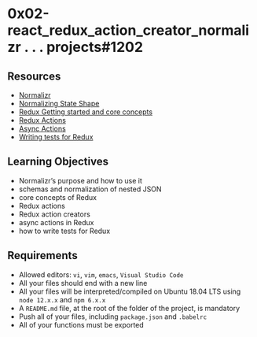 # 0x02-react_redux_action_creator_normalizr . . . projects#1202

## Resources
- [Normalizr](https://intranet.hbtn.io/rltoken/HEiu1JPuw21ixihW2C7png)
- [Normalizing State Shape](https://intranet.hbtn.io/rltoken/pGxH8EdreIv8ByqfKbpP0Q)
- [Redux Getting started and core concepts](https://intranet.hbtn.io/rltoken/LlGyQaQjrDEEupLyrA90TQ)
- [Redux Actions](https://intranet.hbtn.io/rltoken/AN_2LK0XQP2Gt5CwYx095A)
- [Async Actions](https://intranet.hbtn.io/rltoken/2uFCtB7gKoxTwi4AzYnGfw)
- [Writing tests for Redux](https://intranet.hbtn.io/rltoken/oPmGGQGJsVaZ3Fd3kr0I3w)

## Learning Objectives
- Normalizr’s purpose and how to use it
- schemas and normalization of nested JSON
- core concepts of Redux
- Redux actions
- Redux action creators
- async actions in Redux
- how to write tests for Redux
  
## Requirements
- Allowed editors: ```vi```, ```vim```, ```emacs```, ```Visual Studio Code```
- All your files should end with a new line
- All your files will be interpreted/compiled on Ubuntu 18.04 LTS using ```node 12.x.x``` and ```npm 6.x.x```
- A ```README.md``` file, at the root of the folder of the project, is mandatory
- Push all of your files, including ```package.json``` and ```.babelrc```
- All of your functions must be exported
